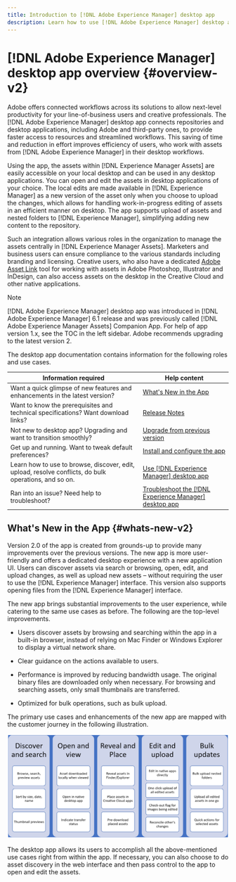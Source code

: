 ```yaml
---
title: Introduction to [!DNL Adobe Experience Manager] desktop app
description: Learn how to use [!DNL Adobe Experience Manager] desktop app to optimize the asset management workflows for creative users when using [!DNL Adobe Experience Manager Assets] directly from their desktop.
---
```


# [!DNL Adobe Experience Manager] desktop app overview {#overview-v2}

Adobe offers connected workflows across its solutions to allow next-level productivity for your line-of-business users and creative professionals. The [!DNL Adobe Experience Manager] desktop app connects repositories and desktop applications, including Adobe and third-party ones, to provide faster access to resources and streamlined workflows. This saving of time and reduction in effort improves efficiency of users, who work with assets from [!DNL Adobe Experience Manager] in their desktop workflows.

Using the app, the assets within [!DNL Experience Manager Assets] are easily accessible on your local desktop and can be used in any desktop applications. You can open and edit the assets in desktop applications of your choice. The local edits are made available in [!DNL Experience Manager] as a new version of the asset only when you choose to upload the changes, which allows for handling work-in-progress editing of assets in an efficient manner on desktop. The app supports upload of assets and nested folders to [!DNL Experience Manager], simplifying adding new content to the repository.

Such an integration allows various roles in the organization to manage the assets centrally in [!DNL Experience Manager Assets]. Marketers and business users can ensure compliance to the various standards including branding and licensing. Creative users, who also have a dedicated [Adobe Asset Link](https://www.adobe.com/marketing/experience-manager-assets/adobe-asset-link.html) tool for working with assets in Adobe Photoshop, Illustrator and InDesign, can also access assets on the desktop in the Creative Cloud and other native applications.

>[!NOTE]
>
>[!DNL Adobe Experience Manager] desktop app was introduced in [!DNL Adobe Experience Manager] 6.1 release and was previously called [!DNL Adobe Experience Manager Assets] Companion App. For help of app version 1.x, see the TOC in the left sidebar. Adobe recommends upgrading to the latest version 2.

The desktop app documentation contains information for the following roles and use cases.

| Information required | Help content |
|--- |--- |
| Want a quick glimpse of new features and enhancements in the latest version? | [What's New in the App](#whats-new-v2) |
| Want to know the prerequisites and technical specifications? Want download links? | [Release Notes](release-notes.md) |
| Not new to desktop app? Upgrading and want to transition smoothly? | [Upgrade from previous version](install-upgrade.md#upgrade-from-previous-version) |
| Get up and running. Want to tweak default preferences? | [Install and configure the app](install-upgrade.md) |
| Learn how to use to browse, discover, edit, upload, resolve conflicts, do bulk operations, and so on. | [Use [!DNL Experience Manager] desktop app](using.md) |
| Ran into an issue? Need help to troubleshoot? | [Troubleshoot the [!DNL Experience Manager] desktop app](troubleshoot.md) |

## What's New in the App {#whats-new-v2}

Version 2.0 of the app is created from grounds-up to provide many improvements over the previous versions. The new app is more user-friendly and offers a dedicated desktop experience with a new application UI. Users can discover assets via search or browsing, open, edit, and upload changes, as well as upload new assets – without requiring the user to use the [!DNL Experience Manager] interface. This version also supports opening files from the [!DNL Experience Manager] interface.

The new app brings substantial improvements to the user experience, while catering to the same use cases as before. The following are the top-level improvements.

* Users discover assets by browsing and searching within the app in a built-in browser, instead of relying on Mac Finder or Windows Explorer to display a virtual network share.

* Clear guidance on the actions available to users.

* Performance is improved by reducing bandwidth usage. The original binary files are downloaded only when necessary. For browsing and searching assets, only small thumbnails are transferred.

* Optimized for bulk operations, such as bulk upload.

The primary use cases and enhancements of the new app are mapped with the customer journey in the following illustration.

![What's New in [!DNL Experience Manager] desktop app](assets/aem_desktop_app_usecases_v2.png)

The desktop app allows its users to accomplish all the above-mentioned use cases right from within the app. If necessary, you can also choose to do asset discovery in the web interface and then pass control to the app to open and edit the assets.
